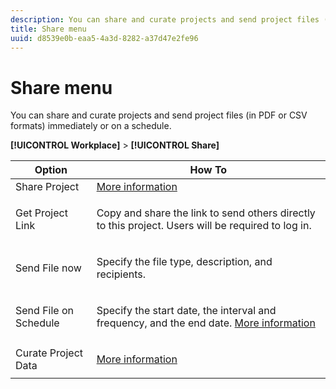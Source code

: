 ```yaml
---
description: You can share and curate projects and send project files (in PDF or CSV formats) immediately or on a schedule.
title: Share menu
uuid: d8539e0b-eaa5-4a3d-8282-a37d47e2fe96
---
```


# Share menu

You can share and curate projects and send project files (in PDF or CSV formats) immediately or on a schedule.

**[!UICONTROL Workplace]** > **[!UICONTROL Share]** 

<table id="table_5104A6D817E94A268BBDD47C5C8BB26E"> 
 <thead> 
  <tr> 
   <th colname="col1" class="entry"> Option </th> 
   <th colname="col2" class="entry"> How To </th> 
  </tr>
 </thead>
 <tbody> 
  <tr> 
   <td colname="col1"> Share Project </td> 
   <td colname="col2"><a href="/help/analyze/analysis-workspace/curate-share/share-projects.md"  > More information</a> </td> 
  </tr> 
  <tr> 
   <td colname="col1"> Get Project Link </td> 
   <td colname="col2"> <p>Copy and share the link to send others directly to this project. Users will be required to log in. </p> </td> 
  </tr> 
  <tr> 
   <td colname="col1"> Send File now </td> 
   <td colname="col2"> <p>Specify the file type, description, and recipients. </p> </td> 
  </tr> 
  <tr> 
   <td colname="col1"> Send File on Schedule </td> 
   <td colname="col2"> <p>Specify the start date, the interval and frequency, and the end date. <a href="/help/analysis-workspace/curate-share/schedule-projects.md"  > More information</a> </p> </td> 
  </tr> 
  <tr> 
   <td colname="col1"> Curate Project Data </td> 
   <td colname="col2"> <p><a href="/help/analysis-workspace/curate-share/curate.md"  > More information</a> </p> </td> 
  </tr> 
 </tbody> 
</table>


